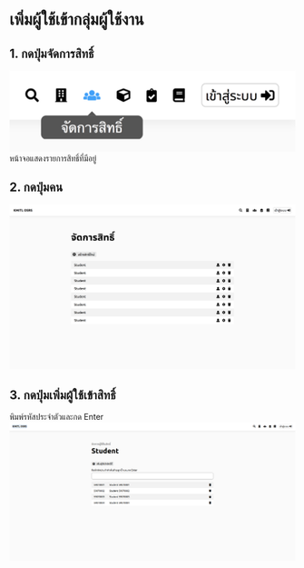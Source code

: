 # เพิ่มผู้ใช้เข้ากลุ่มผู้ใช้งาน
## 1. กดปุ่มจัดการสิทธิ์
![](../img/navigation-bar/permission-button.png)
 หน้าจอแสดงรายการสิทธิ์ที่มีอยู่
 
## 2. กดปุ่มคน
![](../img/manage-role-permission/overall.png)

## 3. กดปุ่มเพิ่มผู้ใช้เข้าสิทธิ์
 พิมพ์รหัสประจำตัวและกด Enter
 ![](../img/manage-role-permission/user-group.png)
